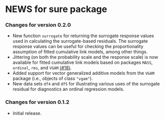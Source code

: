 # NEWS for sure package


### Changes for version 0.2.0
* New function `surrogate` for returning the surrogate response values used in calculating the surrogate-based residuals. The surrogate response values can be useful for checking the proportionality assumption of fitted cumulative link models, among other things.
* Jittering (on both the probability scale and the response scale) is now available for fitted cumulative link models based on packages `MASS`, `ordinal`, `rms`, and `VGAM` [(#18)](https://github.com/AFIT-R/sure/issues/18).
* Added support for vector generalized additive models from the `VGAM` package (i.e., objects of class `"vgam"`).
* New data sets `df4` and `df5` for illustrating various uses of the surrogate residual for diagnostics an ordinal regression models.


### Changes for version 0.1.2
* Initial release.
